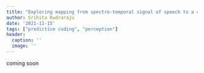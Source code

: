 ```yaml
---
title: "Exploring mapping from spectro-temporal signal of speech to a corresponding set of discrete phonetic features to understand real-world speech perception"
author: Srihita Rudraraju
date: '2021-11-15'
tags: ["predictive coding", "perception"]
header:
  caption: ''
  image: ''
---
```

coming soon
